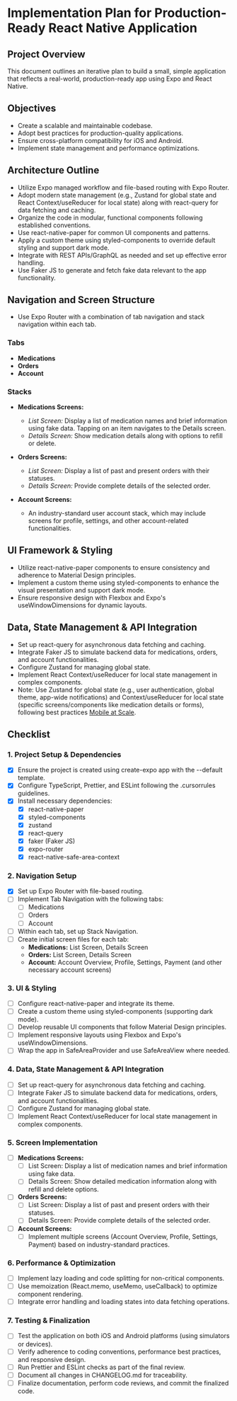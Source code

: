 # Implementation Plan for Production-Ready React Native Application

## Project Overview
This document outlines an iterative plan to build a small, simple application that reflects a real-world, production-ready app using Expo and React Native.

## Objectives
- Create a scalable and maintainable codebase.
- Adopt best practices for production-quality applications.
- Ensure cross-platform compatibility for iOS and Android.
- Implement state management and performance optimizations.

## Architecture Outline
- Utilize Expo managed workflow and file-based routing with Expo Router.
- Adopt modern state management (e.g., Zustand for global state and React Context/useReducer for local state) along with react-query for data fetching and caching.
- Organize the code in modular, functional components following established conventions.
- Use react-native-paper for common UI components and patterns.
- Apply a custom theme using styled-components to override default styling and support dark mode.
- Integrate with REST APIs/GraphQL as needed and set up effective error handling.
- Use Faker JS to generate and fetch fake data relevant to the app functionality.

## Navigation and Screen Structure
- Use Expo Router with a combination of tab navigation and stack navigation within each tab.

### Tabs
- **Medications**
- **Orders**
- **Account**

### Stacks
- **Medications Screens:**
  - *List Screen:* Display a list of medication names and brief information using fake data. Tapping on an item navigates to the Details screen.
  - *Details Screen:* Show medication details along with options to refill or delete.

- **Orders Screens:**
  - *List Screen:* Display a list of past and present orders with their statuses.
  - *Details Screen:* Provide complete details of the selected order.

- **Account Screens:**
  - An industry-standard user account stack, which may include screens for profile, settings, and other account-related functionalities.

## UI Framework & Styling
- Utilize react-native-paper components to ensure consistency and adherence to Material Design principles.
- Implement a custom theme using styled-components to enhance the visual presentation and support dark mode.
- Ensure responsive design with Flexbox and Expo's useWindowDimensions for dynamic layouts.

## Data, State Management & API Integration
- Set up react-query for asynchronous data fetching and caching.
- Integrate Faker JS to simulate backend data for medications, orders, and account functionalities.
- Configure Zustand for managing global state.
- Implement React Context/useReducer for local state management in complex components.
- Note: Use Zustand for global state (e.g., user authentication, global theme, app-wide notifications) and Context/useReducer for local state (specific screens/components like medication details or forms), following best practices [Mobile at Scale](https://www.mobileatscale.com/content/posts/01-state-management/).

## Checklist

### 1. Project Setup & Dependencies
- [x] Ensure the project is created using create-expo app with the --default template.
- [x] Configure TypeScript, Prettier, and ESLint following the .cursorrules guidelines.
- [x] Install necessary dependencies:
  - [x] react-native-paper
  - [x] styled-components
  - [x] zustand
  - [x] react-query
  - [x] faker (Faker JS)
  - [x] expo-router
  - [x] react-native-safe-area-context

### 2. Navigation Setup
- [x] Set up Expo Router with file-based routing.
- [ ] Implement Tab Navigation with the following tabs:
  - [ ] Medications
  - [ ] Orders
  - [ ] Account
- [ ] Within each tab, set up Stack Navigation.
- [ ] Create initial screen files for each tab:
  - **Medications:** List Screen, Details Screen
  - **Orders:** List Screen, Details Screen
  - **Account:** Account Overview, Profile, Settings, Payment (and other necessary account screens)

### 3. UI & Styling
- [ ] Configure react-native-paper and integrate its theme.
- [ ] Create a custom theme using styled-components (supporting dark mode).
- [ ] Develop reusable UI components that follow Material Design principles.
- [ ] Implement responsive layouts using Flexbox and Expo's useWindowDimensions.
- [ ] Wrap the app in SafeAreaProvider and use SafeAreaView where needed.

### 4. Data, State Management & API Integration
- [ ] Set up react-query for asynchronous data fetching and caching.
- [ ] Integrate Faker JS to simulate backend data for medications, orders, and account functionalities.
- [ ] Configure Zustand for managing global state.
- [ ] Implement React Context/useReducer for local state management in complex components.

### 5. Screen Implementation
- [ ] **Medications Screens:**
  - [ ] List Screen: Display a list of medication names and brief information using fake data.
  - [ ] Details Screen: Show detailed medication information along with refill and delete options.
- [ ] **Orders Screens:**
  - [ ] List Screen: Display a list of past and present orders with their statuses.
  - [ ] Details Screen: Provide complete details of the selected order.
- [ ] **Account Screens:**
  - [ ] Implement multiple screens (Account Overview, Profile, Settings, Payment) based on industry-standard practices.

### 6. Performance & Optimization
- [ ] Implement lazy loading and code splitting for non-critical components.
- [ ] Use memoization (React.memo, useMemo, useCallback) to optimize component rendering.
- [ ] Integrate error handling and loading states into data fetching operations.

### 7. Testing & Finalization
- [ ] Test the application on both iOS and Android platforms (using simulators or devices).
- [ ] Verify adherence to coding conventions, performance best practices, and responsive design.
- [ ] Run Prettier and ESLint checks as part of the final review.
- [ ] Document all changes in CHANGELOG.md for traceability.
- [ ] Finalize documentation, perform code reviews, and commit the finalized code.
